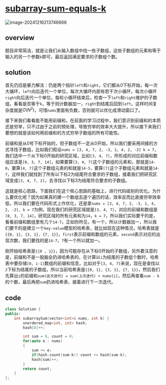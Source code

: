 # [subarray-sum-equals-k](https://leetcode.cn/problems/subarray-sum-equals-k)

![image-20241216213746666](https://md-wind.oss-cn-nanjing.aliyuncs.com/md/20241216213746774.png)

## overview

题目非常简洁，就是让我们从输入数组中找一些子数组，这些子数组的元素和等于输入的另一个参数`k`即可，最后返回满足要求的子数组个数。

## solution

首先仍旧是暴力解法：仍是两个指针`left`和`right`，它们都从0下标开始，每一次大循环，`left`向后迭代一个单位，每次大循环内部有若干次小循环，每次小循环`right`向后迭代一个单位，每轮小循环结束后，检查一下`left`和`right`维护的子数组，看看是否等于`k`，等于则计数器加一，`right`到结尾后回到`left`，这样时间复杂度就是$O(N^2)$，可惜`nums`里面有负数，否则就可以优化成滑动窗口了。

接下来我们看看能不能用前缀和，在前面的学习过程中，我们意识到前缀和的本质还是穷举，只不过由于之前的预处理，导致穷举的效率大大提升，所以接下来我们要想的就是该如何用前缀和的方式穷举子数组的所有可能性。

前缀和是从0号下标开始的，但子数组不一定从0开始，所以我们要采用间接的方式寻找子数组，比如我们假设`nums = [3, 4, 7, 2, -3, 1, 4, 2, -2]
k = 7`，我们选中一个从下标0开始的研究区域，比如`[3, 4, 7]`，所形成的对应前缀和数组应该是`[0, 3, 7, 14]`，如果要算`[3, 4, 7]`这个子数组的元素和，那就是`14-0`，要算`[4, 7]`这个子数组元素的和就是`14-3`，要算`[7]`这个子数组元素和就是`14-7`，这样我们就找到了所有以下标2为结尾符合要求的子数组，接着我们把研究区域变成`[3, 4, 7, 2]`，去寻找以下标3为结尾符合要求的子数组。

这就是核心思路，下面我们在这个核心思路的基础上，进行代码级别的优化。为什么要优化呢？因为如果真的建一个数组去逐个遍历的话，效率反而比直接穷举效率低，所以我们要在代码形式上作优化，还是拿`nums = [3, 4, 7, 2, -3, 1, 4, 2, -2], k = 7`为例，现在我们的研究区域就是`[3, 4, 7]`，对应的前缀和数组是`[0, 3, 7, 14]`，研究区域的所有元素和为`14`，`k = 7`，所以我们实际要干的是，看看前缀和数组里有几个`14-7`，正如你所见，有一个，所以计数器加一，所以我们要干的是建立一个`key-value`模型的哈希表，就比如现在这种情况，哈希表就是`{{0, 1}, {3, 1}, {7, 1}}`，`first`表示前缀和数组的元素，`second`表示对应的出现次数，我们要找的是`14-7`，`7`有一个所以就加一。

刚开始哈希表是`{{0 , 1}}`，因为可能存在从下标0开始的子数组，另外要注意的是，前缀和不是一股脑全扔进哈希表的，在计算以`i`为结尾的子数组个数时，哈希表中要存储`[0, i-1]`数组的前缀和信息，比如对于`[3, 4, 7]`来说，现在是查找以`2`下标为结尾的子数组，所以当前哈希表是`{{0, 1}, {3, 1}, {7, 1}}`，然后我们先算出`i`的前缀和`sum(这次迭代) = sum(上次迭代) + nums[i]`，然后再查看`sum - k`的个数，最后再把`sum`扔进哈希表，接着进行下一次迭代。

## code

```cpp
class Solution {
public:
    int subarraySum(vector<int>& nums, int k) {
        unordered_map<int, int> hash;
        hash[0]++;

        int sum = 0, count = 0;
        for(auto e : nums)
        {
            sum += e;
            if(hash.count(sum-k)) count += hash[sum-k];
            hash[sum]++;
        }
        return count;
    }
};
```

